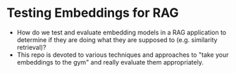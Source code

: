 # Testing Embeddings for RAG
* How do we test and evaluate embedding models in a RAG application to determine if they are doing what they are supposed to (e.g. similarity retrieval)?
* This repo is devoted to various techniques and approaches to "take your embeddings to the gym" and really evaluate them appropriately. 
